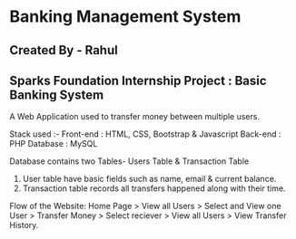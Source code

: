 # Banking Management System

## Created By - Rahul

## Sparks Foundation Internship Project : Basic Banking System 

A Web Application used to transfer money between multiple users.  

Stack used :- 
Front-end : HTML, CSS, Bootstrap & Javascript 
Back-end : PHP 
Database : MySQL   

Database contains two Tables- Users Table & Transaction Table 
1. User table have basic fields such as name, email & current balance. 
2. Transaction table records all transfers happened along with their time.  

Flow of the Website: 
Home Page > 
  View all Users > 
     Select and View one User > 
        Transfer Money > 
           Select reciever > 
              View all Users >
                   View Transfer History.
